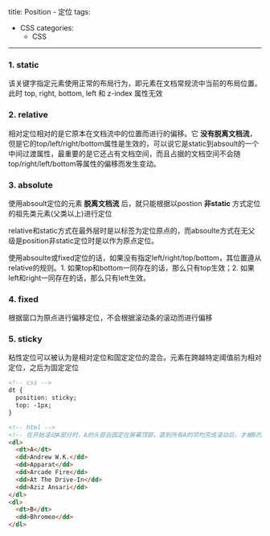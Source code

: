 title: Position - 定位
tags:
  - CSS
categories:
	- CSS

---
### 1. static
  该关键字指定元素使用正常的布局行为，即元素在文档常规流中当前的布局位置。此时 top, right, bottom, left 和 z-index 属性无效
### 2. relative
  相对定位相对的是它原本在文档流中的位置而进行的偏移。它 **没有脱离文档流**，但是它的top/left/right/bottom属性是生效的，可以说它是static到absoult的一个中间过渡属性，最重要的是它还占有文档空间，而且占据的文档空间不会随top/right/left/bottom等属性的偏移而发生变动。
### 3. absolute
  使用absoult定位的元素 **脱离文档流** 后，就只能根据以postion **非static** 方式定位的祖先类元素(父类以上)进行定位

  relative和static方式在最外层时是以<body>标签为定位原点的，而absoulte方式在无父级是position非static定位时是以<html>作为原点定位。

  使用absoulte或fixed定位的话，如果没有指定left/right/top/bottom，其位置遵从relative的规则。1. 如果top和bottom一同存在的话，那么只有top生效；2. 如果left和right一同存在的话，那么只有left生效。

### 4. fixed
根据窗口为原点进行偏移定位，不会根据滚动条的滚动而进行偏移
### 5. sticky
粘性定位可以被认为是相对定位和固定定位的混合。元素在跨越特定阈值前为相对定位，之后为固定定位
```html
<!-- css -->
dt {
  position: sticky;
  top: -1px;
}

<!-- html -->
<!-- 在开始滚动A部分时，A的头部会固定在屏幕顶部，直到所有A的项均完成滚动后，才被B的头部替代。 -->
<dl>
  <dt>A</dt>
  <dd>Andrew W.K.</dd>
  <dd>Apparat</dd>
  <dd>Arcade Fire</dd>
  <dd>At The Drive-In</dd>
  <dd>Aziz Ansari</dd>
</dl>
<dl>
  <dt>B</dt>
  <dd>Bhromeo</dd>
</dl>
```
